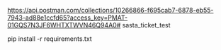 https://api.postman.com/collections/10266866-f695cab7-6878-eb55-7943-ad88e1ccfd65?access_key=PMAT-01GQS7N3JF6WHTXTWVN46Q94A0# sasta_ticket_test

pip install -r requirements.txt


